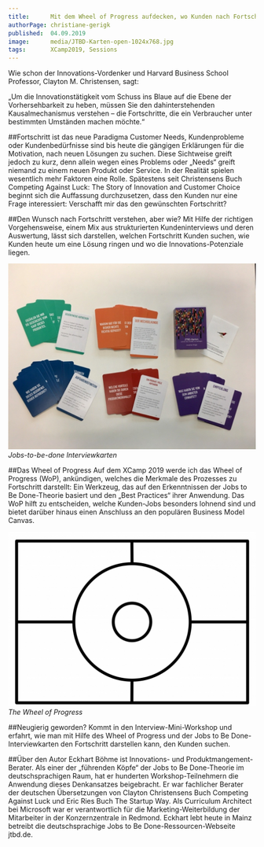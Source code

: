 ```yaml
---
title:      Mit dem Wheel of Progress aufdecken, wo Kunden nach Fortschritt suchen
authorPage: christiane-gerigk
published:  04.09.2019
image:      media/JTBD-Karten-open-1024x768.jpg
tags:       XCamp2019, Sessions
---
```


Wie schon der Innovations-Vordenker und Harvard Business School Professor, Clayton M. Christensen, sagt:

„Um die Innovationstätigkeit vom Schuss ins Blaue auf die Ebene der Vorhersehbarkeit zu heben, müssen Sie den dahinterstehenden Kausalmechanismus verstehen – die Fortschritte, die ein Verbraucher unter bestimmten Umständen machen möchte.“

##Fortschritt ist das neue Paradigma
Customer Needs, Kundenprobleme oder Kundenbedürfnisse sind bis heute die gängigen Erklärungen für die Motivation, nach neuen Lösungen zu suchen. Diese Sichtweise greift jedoch zu kurz, denn allein wegen eines Problems oder „Needs“ greift niemand zu einem neuen Produkt oder Service. In der Realität spielen wesentlich mehr Faktoren eine Rolle. Spätestens seit Christensens Buch Competing Against Luck: The Story of Innovation and Customer Choice beginnt sich die Auffassung durchzusetzen, dass den Kunden nur eine Frage interessiert: Verschafft mir das den gewünschten Fortschritt?

##Den Wunsch nach Fortschritt verstehen, aber wie?
Mit Hilfe der richtigen Vorgehensweise, einem Mix aus strukturierten Kundeninterviews und deren Auswertung, lässt sich darstellen, welchen Fortschritt Kunden suchen, wie Kunden heute um eine Lösung ringen und wo die Innovations-Potenziale liegen.

![JTBD-Karten](media/JTBD-Karten-open-1024x768.jpg)
*Jobs-to-be-done Interviewkarten*

##Das Wheel of Progress
Auf dem XCamp 2019 werde ich das Wheel of Progress (WoP), ankündigen, welches die Merkmale des Prozesses zu Fortschritt darstellt: Ein Werkzeug, das auf den Erkenntnissen der Jobs to Be Done-Theorie basiert und den „Best Practices“ ihrer Anwendung. Das WoP hilft zu entscheiden, welche Kunden-Jobs besonders lohnend sind und bietet darüber hinaus einen Anschluss an den populären Business Model Canvas.

![JTBD-Karten](media/The-Wheel-of-Progress_Schema-1-1024x724.jpg)
*The Wheel of Progress*

##Neugierig geworden?
Kommt in den Interview-Mini-Workshop und erfahrt, wie man mit Hilfe des Wheel of Progress und der Jobs to Be Done-Interviewkarten den Fortschritt darstellen kann, den Kunden suchen.

##Über den Autor
Eckhart Böhme ist Innovations- und Produktmangement-Berater. Als einer der „führenden Köpfe“ der Jobs to Be Done-Theorie im deutschsprachigen Raum, hat er hunderten Workshop-Teilnehmern die Anwendung dieses Denkansatzes beigebracht. Er war fachlicher Berater der deutschen Übersetzungen von Clayton Christensens Buch Competing Against Luck und Eric Ries Buch The Startup Way. Als Curriculum Architect bei Microsoft war er verantwortlich für die Marketing-Weiterbildung der Mitarbeiter in der Konzernzentrale in Redmond. Eckhart lebt heute in Mainz betreibt die deutschsprachige Jobs to Be Done-Ressourcen-Webseite jtbd.de.

